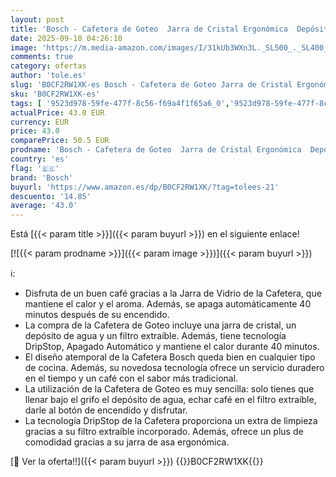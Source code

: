 ```yaml
---
layout: post
title: 'Bosch - Cafetera de Goteo  Jarra de Cristal Ergonómica  Depósito de Agua Extraible  Filtro Extraible  Apagado Automático  Anti Goteo  Blanco  TKA2M111'
date: 2025-09-10 04:26:10
image: 'https://m.media-amazon.com/images/I/31kUb3WXn3L._SL500_._SL400_.jpg'
comments: true
category: ofertas
author: 'tole.es'
slug: 'B0CF2RW1XK-es Bosch - Cafetera de Goteo Jarra de Cristal Ergonómica...'
sku: 'B0CF2RW1XK-es'
tags: [ '9523d978-59fe-477f-8c56-f69a4f1f65a6_0','9523d978-59fe-477f-8c56-f69a4f1f65a6_6201','9523d978-59fe-477f-8c56-f69a4f1f65a6_701','9523d978-59fe-477f-8c56-f69a4f1f65a6_9101','Arborist Merchandising Root','Cafeteras de goteo','Hogar y cocina','Máquinas cafeteras','New Arrivals Social: Home and Kitchen','Self Service','Special Features Stores','Top Brands Kitchen Appliances','Top Brands Kitchen Selection','Utensilios para café y té','bosch','cafetera','top brands_home_and_kitchen','🇪🇸', ]
actualPrice: 43.0 EUR
currency: EUR
price: 43.0
comparePrice: 50.5 EUR
prodname: 'Bosch - Cafetera de Goteo  Jarra de Cristal Ergonómica  Depósito de Agua Extraible  Filtro Extraible  Apagado Automático  Anti Goteo  Blanco  TKA2M111'
country: 'es'
flag: '🇪🇸'
brand: 'Bosch'
buyurl: 'https://www.amazon.es/dp/B0CF2RW1XK/?tag=tolees-21'
descuento: '14.85'
average: '43.0'
---
```


Está [{{< param title >}}]({{< param buyurl >}}) en el siguiente enlace!

[![{{< param prodname >}}]({{< param image >}})]({{< param buyurl >}})

ℹ️:

- Disfruta de un buen café gracias a la Jarra de Vidrio de la Cafetera, que mantiene el calor y el aroma. Además, se apaga automáticamente 40 minutos después de su encendido.
- La compra de la Cafetera de Goteo incluye una jarra de cristal, un depósito de agua y un filtro extraíble. Además, tiene tecnología DripStop, Apagado Automático y mantiene el calor durante 40 minutos.
- El diseño atemporal de la Cafetera Bosch queda bien en cualquier tipo de cocina. Además, su novedosa tecnología ofrece un servicio duradero en el tiempo y un café con el sabor más tradicional.
- La utilización de la Cafetera de Goteo es muy sencilla: solo tienes que llenar bajo el grifo el depósito de agua, echar café en el filtro extraíble, darle al botón de encendido y disfrutar.
- La tecnología DripStop de la Cafetera proporciona un extra de limpieza gracias a su filtro extraíble incorporado. Además, ofrece un plus de comodidad gracias a su jarra de asa ergonómica.

[🛒 Ver la oferta!!]({{< param buyurl >}})
{{<world>}}B0CF2RW1XK{{</world>}}
